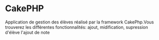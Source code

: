 CakePHP
=======
Application de gestion des élèves réalisé par la framework CakePhp.Vous trouverez les différentes fonctionnalités:
ajout, midification, supression d'élève 
l'ajout de note
